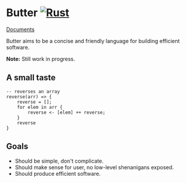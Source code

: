 # Butter [![Rust](https://github.com/neverRare/butter/workflows/Rust/badge.svg)](https://github.com/neverRare/butter/actions?query=workflow%3ARust)

[Documents](doc/README.md)

Butter aims to be a concise and friendly language for building efficient software.

**Note:** Still work in progress.

## A small taste

```butter
-- reverses an array
reverse(arr) => {
    reverse = [];
    for elem in arr {
        reverse <- [elem] ++ reverse;
    }
    reverse
}
```

## Goals

- Should be simple, don't complicate.
- Should make sense for user, no low-level shenanigans exposed.
- Should produce efficient software.
